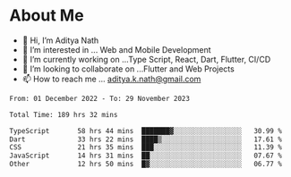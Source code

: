 # About Me

- 👋 Hi, I’m Aditya Nath
- 👀 I’m interested in ... Web and Mobile Development
- 🌱 I’m currently working on ...Type Script, React, Dart, Flutter, CI/CD
- 💞️ I’m looking to collaborate on ...Flutter and Web Projects
- 📫 How to reach me ... aditya.k.nath@gmail.com

<!--START_SECTION:waka-->

```txt
From: 01 December 2022 - To: 29 November 2023

Total Time: 189 hrs 32 mins

TypeScript       58 hrs 44 mins  ███████▓░░░░░░░░░░░░░░░░░   30.99 %
Dart             33 hrs 22 mins  ████▒░░░░░░░░░░░░░░░░░░░░   17.61 %
CSS              21 hrs 35 mins  ███░░░░░░░░░░░░░░░░░░░░░░   11.39 %
JavaScript       14 hrs 31 mins  ██░░░░░░░░░░░░░░░░░░░░░░░   07.67 %
Other            12 hrs 50 mins  █▓░░░░░░░░░░░░░░░░░░░░░░░   06.77 %
```

<!--END_SECTION:waka-->

<!---
kronosking007/kronosking007 is a ✨ special ✨ repository because its `README.md` (this file) appears on your GitHub profile.
You can click the Preview link to take a look at your changes.
--->
